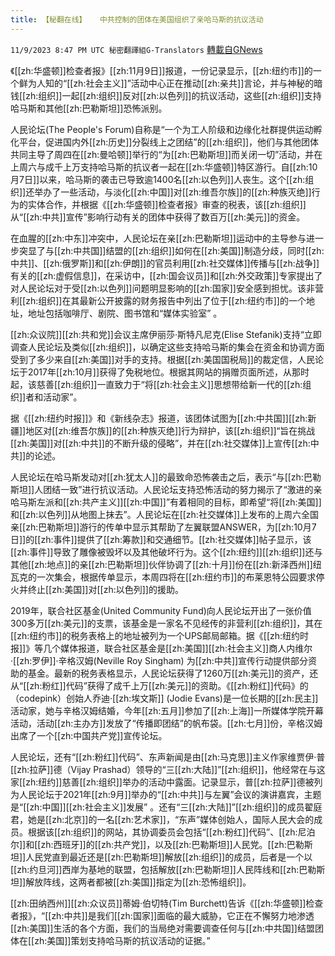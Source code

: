 ```yaml
---
title: 【秘翻在线】   中共控制的团体在美国组织了亲哈马斯的抗议活动
---
```

`11/9/2023 8:47 PM UTC 秘密翻譯組G-Translators` [轉載自GNews](https://gnews.org/articles/1951513)

         

《[[zh:华盛顿]]检查者报》[[zh:11月9日]]报道，一份记录显示，[[zh:纽约市]]的一个鲜为人知的“[[zh:社会主义]]”活动中心正在推动[[zh:亲共]]言论，并与神秘的暗钱[[zh:组织]]一起[[zh:组织]]反对[[zh:以色列]]的抗议活动，这些[[zh:组织]]支持哈马斯和其他[[zh:巴勒斯坦]]恐怖派别。

人民论坛(The People's Forum)自称是“一个为工人阶级和边缘化社群提供运动孵化平台，促进国内外[[zh:历史]]分裂线上之团结”的[[zh:组织]]，他们与其他团体共同主导了周四在[[zh:曼哈顿]]举行的“为[[zh:巴勒斯坦]]而关闭一切”活动，并在上周六与成千上万支持哈马斯的抗议者一起在[[zh:华盛顿]]特区游行。自[[zh:10月7日]]以来，哈马斯的袭击已导致逾1400名[[zh:以色列]]人丧生。这个[[zh:组织]]还举办了一些活动，与淡化[[zh:中国]]对[[zh:维吾尔族]]的[[zh:种族灭绝]]行为的实体合作，并根据《[[zh:华盛顿]]检查者报》审查的税表，该[[zh:组织]]从“[[zh:中共]]宣传”影响行动有关的团体中获得了数百万[[zh:美元]]的资金。

在血腥的[[zh:中东]]冲突中，人民论坛在亲[[zh:巴勒斯坦]]运动中的主导参与进一步突显了与[[zh:中共国]]结盟的[[zh:组织]]如何在[[zh:美国]]制造分歧，同时[[zh:中共]]、[[zh:俄罗斯]]和[[zh:伊朗]]的官员利用[[zh:社交媒体]]传播与[[zh:战争]]有关的[[zh:虚假信息]]，在采访中，[[zh:国会议员]]和[[zh:外交政策]]专家提出了对人民论坛对于受[[zh:以色列]]问题明显影响的[[zh:国家]]安全感到担忧。该非营利[[zh:组织]]在其最新公开披露的财务报告中列出了位于[[zh:纽约市]]的一个地址，地址包括咖啡厅、剧院、图书馆和“媒体实验室” 。  

[[zh:众议院]][[zh:共和党]]会议主席伊丽莎·斯特凡尼克(Elise Stefanik)支持“立即调查人民论坛及类似[[zh:组织]]，以确定这些支持哈马斯的集会在资金和协调方面受到了多少来自[[zh:美国]]对手的支持。根据[[zh:美国国税局]]的裁定信，人民论坛于2017年[[zh:10月]]获得了免税地位。根据其网站的捐赠页面所述，从那时起，该慈善[[zh:组织]]一直致力于“将[[zh:社会主义]]思想带给新一代的[[zh:组织]]者和活动家”。

据《[[zh:纽约时报]]》和《新线杂志》报道，该团体试图为[[zh:中共国]][[zh:新疆]]地区对[[zh:维吾尔族]]的[[zh:种族灭绝]]行为辩护，该[[zh:组织]]“旨在挑战[[zh:美国]]对[[zh:中共]]的不断升级的侵略”，并在[[zh:社交媒体]]上宣传[[zh:中共]]的论述。

人民论坛在哈马斯发动对[[zh:犹太人]]的最致命恐怖袭击之后，表示“与[[zh:巴勒斯坦]]人团结一致”进行抗议活动。人民论坛支持恐怖活动的努力揭示了“激进的亲哈马斯左派和[[zh:共产主义]][[zh:中国]]”有着相同的目标，即希望“将[[zh:美国]]和[[zh:以色列]]从地图上抹去”。人民论坛在[[zh:社交媒体]]上发布的上周六全国亲[[zh:巴勒斯坦]]游行的传单中显示其帮助了左翼联盟ANSWER，为[[zh:10月7日]]的[[zh:事件]]提供了[[zh:筹款]]和交通细节。[[zh:社交媒体]]帖子显示，该[[zh:事件]]导致了雕像被毁坏以及其他破坏行为。这个[[zh:纽约]][[zh:组织]]还与其他[[zh:地点]]的亲[[zh:巴勒斯坦]]伙伴协调了[[zh:十月]]份在[[zh:新泽西州]]纽瓦克的一次集会，根据传单显示，本周四将在[[zh:纽约市]]的布莱恩特公园要求停火并终止[[zh:美国]]对[[zh:以色列]]的援助。

2019年，联合社区基金(United Community Fund)向人民论坛开出了一张价值300多万[[zh:美元]]的支票，该基金是一家名不见经传的非营利[[zh:组织]]，其在[[zh:纽约市]]的税务表格上的地址被列为一个UPS邮局邮箱。据《[[zh:纽约时报]]》等几个媒体报道，联合社区基金是[[zh:美国]][[zh:社会主义]]商人内维尔·[[zh:罗伊]]·辛格汉姆(Neville Roy Singham) 为[[zh:中共]]宣传行动提供部分资助的基金。最新的税务表格显示，人民论坛获得了1260万[[zh:美元]]的资产，还从“[[zh:粉红]]代码”获得了成千上万[[zh:美元]]的资助。《[[zh:粉红]]代码》的（codepink）创始人乔迪·[[zh:埃文斯]] (Jodie Evans)是一位长期的[[zh:民主]]活动家，她与辛格汉姆结婚，今年[[zh:五月]]参加了[[zh:上海]]一所媒体学院开幕活动，活动[[zh:主办方]]发放了“传播即团结”的帆布袋。[[zh:七月]]份，辛格汉姆出席了一个[[zh:中国共产党]]宣传论坛。

人民论坛，还有“[[zh:粉红]]代码”、东声新闻是由[[zh:马克思]]主义作家维贾伊·普[[zh:拉萨]]德（Vijay Prashad）领导的“三[[zh:大陆]]”[[zh:组织]]，他经常在与这家[[zh:纽约]]慈善[[zh:组织]]举办的活动中露面。记录显示，普[[zh:拉萨]]德被列为人民论坛于2021年[[zh:9月]]举办的“[[zh:中共]]与左翼”会议的演讲嘉宾，主题是“[[zh:中国]][[zh:社会主义]]发展” 。还有“三[[zh:大陆]]”[[zh:组织]]的成员翟庭君，她是[[zh:北京]]的一名[[zh:艺术家]]，“东声”媒体创始人，国际人民大会的成员。根据该[[zh:组织]]的网站，其协调委员会包括“[[zh:粉红]]代码”、[[zh:尼泊尔]]和[[zh:西班牙]]的[[zh:共产党]]，以及[[zh:巴勒斯坦]]人民党。[[zh:巴勒斯坦]]人民党直到最近还是[[zh:巴勒斯坦]]解放[[zh:组织]]的成员，后者是一个以[[zh:约旦河]]西岸为基地的联盟，包括解放[[zh:巴勒斯坦]]人民阵线和[[zh:巴勒斯坦]]解放阵线，这两者都被[[zh:美国]]指定为[[zh:恐怖组织]]。

[[zh:田纳西州]][[zh:众议员]]蒂姆·伯切特(Tim Burchett)告诉《[[zh:华盛顿]]检查者报》，“[[zh:中共]]是我们[[zh:国家]]面临的最大威胁，它正在不懈努力地渗透[[zh:美国]]生活的各个方面，我们的当局绝对需要调查任何与[[zh:中共国]]结盟团体在[[zh:美国]]策划支持哈马斯的抗议活动的证据。”
